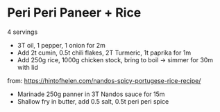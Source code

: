 # Peri Peri Paneer + Rice

4 servings

- 3T oil, 1 pepper, 1 onion for 2m
- Add 2t cumin, 0.5t chili flakes, 2T Turmeric, 1t paprika for 1m
- Add 250g rice, 1000g chicken stock, bring to boil -> simmer for 30m with lid

from: https://hintofhelen.com/nandos-spicy-portugese-rice-recipe/

- Marinade 250g panner in 3T Nandos sauce for 15m
- Shallow fry in butter, add 0.5 salt, 0.5t peri peri spice
